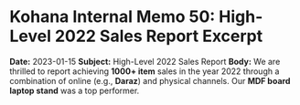 # Kohana Internal Memo 50: High-Level 2022 Sales Report Excerpt
**Date:** 2023-01-15
**Subject:** High-Level 2022 Sales Report
**Body:** We are thrilled to report achieving **1000+ item** sales in the year 2022 through a combination of online (e.g., **Daraz**) and physical channels. Our **MDF board laptop stand** was a top performer.